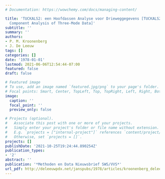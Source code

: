 ```yaml
---
# Documentation: https://wowchemy.com/docs/managing-content/

title: 'TUCKALS2: een Hoofdassen Analyse voor Drieweggegevens [TUCKALS2: A Principal
  Component Analysis of Three-Mode Data]'
subtitle: ''
summary: ''
authors:
- P. M. Kroonenberg
- J. De Leeuw
tags: []
categories: []
date: '1978-01-01'
lastmod: 2021-06-06T12:54:44-07:00
featured: false
draft: false

# Featured image
# To use, add an image named `featured.jpg/png` to your page's folder.
# Focal points: Smart, Center, TopLeft, Top, TopRight, Left, Right, BottomLeft, Bottom, BottomRight.
image:
  caption: ''
  focal_point: ''
  preview_only: false

# Projects (optional).
#   Associate this post with one or more of your projects.
#   Simply enter your project's folder or file name without extension.
#   E.g. `projects = ["internal-project"]` references `content/project/deep-learning/index.md`.
#   Otherwise, set `projects = []`.
projects: []
publishDate: '2021-10-25T19:24:44.890254Z'
publication_types:
- '2'
abstract: ''
publication: '*Methoden en Data Nieuwsbrief SWS/VVS*'
url_pdf: http://deleeuwpdx.net/janspubs/1978/articles/kroonenberg_deleeuw_A_78.pdf
---
```

